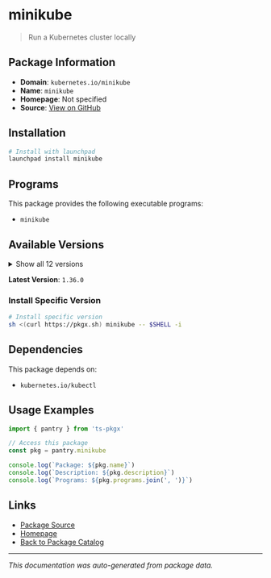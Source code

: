 # minikube

> Run a Kubernetes cluster locally

## Package Information

- **Domain**: `kubernetes.io/minikube`
- **Name**: `minikube`
- **Homepage**: Not specified
- **Source**: [View on GitHub](https://github.com/pkgxdev/pantry/tree/main/projects/kubernetes.io/minikube/package.yml)

## Installation

```bash
# Install with launchpad
launchpad install minikube
```

## Programs

This package provides the following executable programs:

- `minikube`

## Available Versions

<details>
<summary>Show all 12 versions</summary>

- `1.36.0`, `1.35.0`, `1.34.0`, `1.33.1`, `1.33.0`
- `1.32.0`, `1.31.2`, `1.31.1`, `1.31.0`, `1.30.1`
- `1.30.0`, `1.29.0`

</details>

**Latest Version**: `1.36.0`

### Install Specific Version

```bash
# Install specific version
sh <(curl https://pkgx.sh) minikube -- $SHELL -i
```

## Dependencies

This package depends on:

- `kubernetes.io/kubectl`

## Usage Examples

```typescript
import { pantry } from 'ts-pkgx'

// Access this package
const pkg = pantry.minikube

console.log(`Package: ${pkg.name}`)
console.log(`Description: ${pkg.description}`)
console.log(`Programs: ${pkg.programs.join(', ')}`)
```

## Links

- [Package Source](https://github.com/pkgxdev/pantry/tree/main/projects/kubernetes.io/minikube/package.yml)
- [Homepage](#)
- [Back to Package Catalog](../package-catalog.md)

---

*This documentation was auto-generated from package data.*
